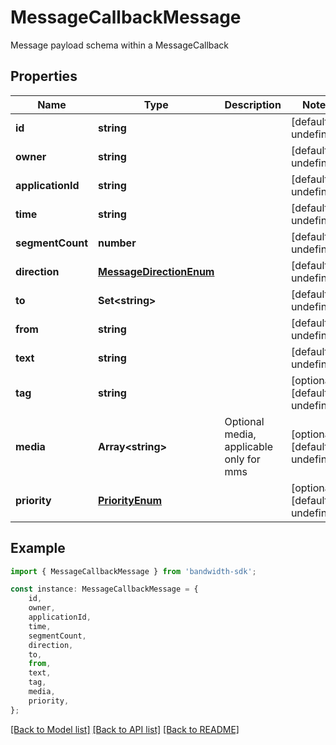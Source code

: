 # MessageCallbackMessage

Message payload schema within a MessageCallback

## Properties

Name | Type | Description | Notes
------------ | ------------- | ------------- | -------------
**id** | **string** |  | [default to undefined]
**owner** | **string** |  | [default to undefined]
**applicationId** | **string** |  | [default to undefined]
**time** | **string** |  | [default to undefined]
**segmentCount** | **number** |  | [default to undefined]
**direction** | [**MessageDirectionEnum**](MessageDirectionEnum.md) |  | [default to undefined]
**to** | **Set&lt;string&gt;** |  | [default to undefined]
**from** | **string** |  | [default to undefined]
**text** | **string** |  | [default to undefined]
**tag** | **string** |  | [optional] [default to undefined]
**media** | **Array&lt;string&gt;** | Optional media, applicable only for mms | [optional] [default to undefined]
**priority** | [**PriorityEnum**](PriorityEnum.md) |  | [optional] [default to undefined]

## Example

```typescript
import { MessageCallbackMessage } from 'bandwidth-sdk';

const instance: MessageCallbackMessage = {
    id,
    owner,
    applicationId,
    time,
    segmentCount,
    direction,
    to,
    from,
    text,
    tag,
    media,
    priority,
};
```

[[Back to Model list]](../README.md#documentation-for-models) [[Back to API list]](../README.md#documentation-for-api-endpoints) [[Back to README]](../README.md)
